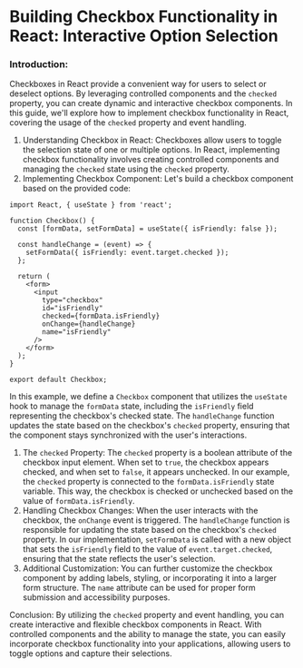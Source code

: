 

# Building Checkbox Functionality in React: Interactive Option Selection

### Introduction:
Checkboxes in React provide a convenient way for users to select or deselect options. By leveraging controlled components and the `checked` property, you can create dynamic and interactive checkbox components. In this guide, we'll explore how to implement checkbox functionality in React, covering the usage of the `checked` property and event handling.

1. Understanding Checkbox in React:
Checkboxes allow users to toggle the selection state of one or multiple options. In React, implementing checkbox functionality involves creating controlled components and managing the `checked` state using the `checked` property.
2. Implementing Checkbox Component:
Let's build a checkbox component based on the provided code:

```
import React, { useState } from 'react';

function Checkbox() {
  const [formData, setFormData] = useState({ isFriendly: false });

  const handleChange = (event) => {
    setFormData({ isFriendly: event.target.checked });
  };

  return (
    <form>
      <input
        type="checkbox"
        id="isFriendly"
        checked={formData.isFriendly}
        onChange={handleChange}
        name="isFriendly"
      />
    </form>
  );
}

export default Checkbox;

```

In this example, we define a `Checkbox` component that utilizes the `useState` hook to manage the `formData` state, including the `isFriendly` field representing the checkbox's checked state. The `handleChange` function updates the state based on the checkbox's `checked` property, ensuring that the component stays synchronized with the user's interactions.

1. The `checked` Property:
The `checked` property is a boolean attribute of the checkbox input element. When set to `true`, the checkbox appears checked, and when set to `false`, it appears unchecked. In our example, the `checked` property is connected to the `formData.isFriendly` state variable. This way, the checkbox is checked or unchecked based on the value of `formData.isFriendly`.
2. Handling Checkbox Changes:
When the user interacts with the checkbox, the `onChange` event is triggered. The `handleChange` function is responsible for updating the state based on the checkbox's `checked` property. In our implementation, `setFormData` is called with a new object that sets the `isFriendly` field to the value of `event.target.checked`, ensuring that the state reflects the user's selection.
3. Additional Customization:
You can further customize the checkbox component by adding labels, styling, or incorporating it into a larger form structure. The `name` attribute can be used for proper form submission and accessibility purposes.

Conclusion:
By utilizing the `checked` property and event handling, you can create interactive and flexible checkbox components in React. With controlled components and the ability to manage the state, you can easily incorporate checkbox functionality into your applications, allowing users to toggle options and capture their selections.